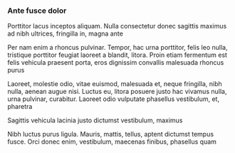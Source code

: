 ### Ante fusce dolor

Porttitor lacus inceptos aliquam. Nulla consectetur donec sagittis maximus ad nibh ultrices, fringilla in, magna ante

Per nam enim a rhoncus pulvinar. Tempor, hac urna porttitor, felis leo nulla, tristique porttitor feugiat laoreet a blandit, litora. Proin etiam fermentum est felis vehicula praesent porta, eros dignissim convallis malesuada rhoncus purus

Laoreet, molestie odio, vitae euismod, malesuada et, neque fringilla, nibh nulla, aenean augue nisi. Luctus eu, litora posuere justo hac vivamus nulla, urna pulvinar, curabitur. Laoreet odio vulputate phasellus vestibulum, et, pharetra

Sagittis vehicula lacinia justo dictumst vestibulum, maximus

Nibh luctus purus ligula. Mauris, mattis, tellus, aptent dictumst tempus fusce. Orci donec enim, vestibulum, maecenas finibus, phasellus quam



